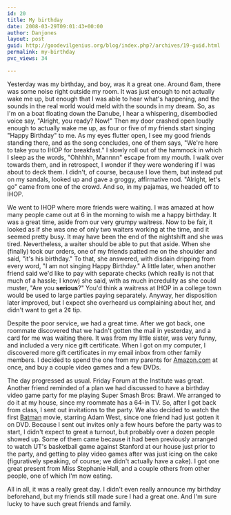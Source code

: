 ```yaml
---
id: 20
title: My birthday
date: 2008-03-29T09:01:43+00:00
author: Danjones
layout: post
guid: http://goodevilgenius.org/blog/index.php?/archives/19-guid.html
permalink: my-birthday
pvc_views: 34

---
```

Yesterday was my birthday, and boy, was it a great one. Around 6am, there was some noise right outside my room. It was just enough to not actually wake me up, but enough that I was able to hear what's happening, and the sounds in the real world would meld with the sounds in my dream. So, as I'm on a boat floating down the Danube, I hear a whispering, disembodied voice say, "Alright, you ready? Now!" Then my door crashed open loudly enough to actually wake me up, as four or five of my friends start singing "Happy Birthday" to me. As my eyes flutter open, I see my good friends standing there, and as the song concludes, one of them says, "We're here to take you to IHOP for breakfast." I slowly roll out of the hammock in which I sleep as the words, "Ohhhhh, Mannnn" escape from my mouth. I walk over towards them, and in retrospect, I wonder if they were wondering if I was about to deck them. I didn't, of course, because I love them, but instead put on my sandals, looked up and gave a groggy, affirmative nod. "Alright, let's go" came from one of the crowd. And so, in my pajamas, we headed off to IHOP.

We went to IHOP where more friends were waiting. I was amazed at how many people came out at 6 in the morning to wish me a happy birthday. It was a great time, aside from our very grumpy waitress. Now to be fair, it looked as if she was one of only two waiters working at the time, and it seemed pretty busy. It may have been the end of the nightshift and she was tired. Nevertheless, a waiter should be able to put that aside. When she (finally) took our orders, one of my friends patted me on the shoulder and said, "it's his birthday." To that, she answered, with disdain dripping from every word, "I am not singing Happy Birthday." A little later, when another friend said we'd like to pay with separate checks (which really is not that much of a hassle; I know) she said, with as much incredulity as she could muster, "Are you **serious**?" You'd think a waitress at IHOP in a college town would be used to large parties paying separately. Anyway, her disposition later improved, but I expect she overheard us complaining about her, and didn't want to get a 2&cent; tip.

Despite the poor service, we had a great time. After we got back, one roommate discovered that we hadn't gotten the mail in yesterday, and a card for me was waiting there. It was from my little sister, was very funny, and included a very nice gift certificate. When I got on my computer, I discovered more gift certificates in my email inbox from other family members. I decided to spend the one from my parents for [Amazon.com](http://www.amazon.com) at once, and buy a couple video games and a few DVDs.

The day progressed as usual. Friday Forum at the Institute was great. Another friend reminded of a plan we had discussed to have a birthday video game party for me playing Super Smash Bros: Brawl. We arranged to do it at my house, since my roommate has a 64-in TV. So, after I got back from class, I sent out invitations to the party. We also decided to watch the first [Batman](http://www.imdb.com/title/tt0060153/) movie, starring Adam West, since one friend had just gotten it on DVD. Because I sent out invites only a few hours before the party was to start, I didn't expect to great a turnout, but probably over a dozen people showed up. Some of them came because it had been previously arranged to watch UT's basketball game against Stanford at our house just prior to the party, and getting to play video games after was just icing on the cake (figuratively speaking, of course; we didn't actually have a cake). I got one great present from Miss Stephanie Hall, and a couple others from other people, one of which I'm now eating.

All in all, it was a really great day. I didn't even really announce my birthday beforehand, but my friends still made sure I had a great one. And I'm sure lucky to have such great friends and family.
